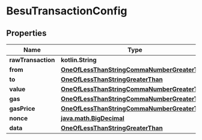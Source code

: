 
# BesuTransactionConfig

## Properties
Name | Type | Description | Notes
------------ | ------------- | ------------- | -------------
**rawTransaction** | **kotlin.String** |  |  [optional]
**from** | [**OneOfLessThanStringCommaNumberGreaterThan**](OneOfLessThanStringCommaNumberGreaterThan.md) |  |  [optional]
**to** | [**OneOfLessThanStringGreaterThan**](OneOfLessThanStringGreaterThan.md) |  |  [optional]
**value** | [**OneOfLessThanStringCommaNumberGreaterThan**](OneOfLessThanStringCommaNumberGreaterThan.md) |  |  [optional]
**gas** | [**OneOfLessThanStringCommaNumberGreaterThan**](OneOfLessThanStringCommaNumberGreaterThan.md) |  |  [optional]
**gasPrice** | [**OneOfLessThanStringCommaNumberGreaterThan**](OneOfLessThanStringCommaNumberGreaterThan.md) |  |  [optional]
**nonce** | [**java.math.BigDecimal**](java.math.BigDecimal.md) |  |  [optional]
**data** | [**OneOfLessThanStringGreaterThan**](OneOfLessThanStringGreaterThan.md) |  |  [optional]



